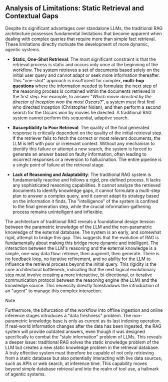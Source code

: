 ## Analysis of Limitations: Static Retrieval and Contextual Gaps

Despite its significant advantages over standalone LLMs, the traditional RAG architecture possesses fundamental limitations that become apparent when dealing with complex queries that require more than simple fact retrieval. These limitations directly motivate the development of more dynamic, agentic systems.

- **Static, One-Shot Retrieval**: The most significant constraint is that the retrieval process is static and occurs only once at the beginning of the workflow. The system retrieves a set of documents based solely on the initial user query and cannot adapt or seek more information thereafter. This "one-shot" approach is insufficient for complex, **multi-hop questions** where the information needed to formulate the next step of the reasoning process is contained within the documents retrieved in the first step. For example, to answer "*Which movie directed by the director of Inception won the most Oscars?*", a system must first find who directed Inception (Christopher Nolan), and then perform a second search for the Oscars won by movies he directed. A traditional RAG system cannot perform this sequential, adaptive search.

- **Susceptibility to Poor Retrieval**: The quality of the final generated response is critically dependent on the quality of the initial retrieval step. If the retriever fails to fetch the correct or most relevant documents, the LLM is left with poor or irrelevant context. Without any mechanism to identify this failure or attempt a new search, the system is forced to generate an answer based on faulty information, often leading to incorrect responses or a reversion to hallucination. The entire pipeline is a single point of failure at the retrieval stage.

- **Lack of Reasoning and Adaptability**: The traditional RAG system is fundamentally reactive and follows a rigid, pre-defined process. It lacks any sophisticated reasoning capabilities. It cannot analyze the retrieved documents to identify knowledge gaps, it cannot formulate a multi-step plan to answer a complex query, and it cannot adapt its strategy based on the information it finds. The "intelligence" of the system is confined to the final generation step, while the crucial information-gathering process remains unintelligent and inflexible.   

The architecture of traditional RAG reveals a foundational design tension between the parametric knowledge of the LLM and the non-parametric knowledge of the external database. The system is an early, and somewhat rigid, attempt to bridge this gap. This suggests that the evolution of RAG is fundamentally about making this bridge more dynamic and intelligent. The interaction between the LLM's reasoning and the external knowledge is a simple, one-way data flow: retrieve, then augment, then generate. There is no feedback loop, no iterative refinement, and no ability for the LLM to influence the retrieval process beyond the initial query. This rigidity is the core architectural bottleneck, indicating that the next logical evolutionary step must involve creating a more interactive, bi-directional, or iterative communication protocol between the reasoning engine (the LLM) and the knowledge source. This necessity directly foreshadows the introduction of an "agent" to manage this complex interaction.   

> [!NOTE]
> Furthermore, the bifurcation of the workflow into offline ingestion and online inference stages introduces a "data freshness" problem. The non-parametric knowledge base is only as current as its last indexing operation. If real-world information changes after the data has been ingested, the RAG system will provide outdated answers, even though it was designed specifically to combat the "stale information" problem of LLMs. This reveals a deeper issue: traditional RAG solves the static knowledge problem of the LLM but creates a new static knowledge problem in the retrieval database. A truly effective system must therefore be capable of not only retrieving from a static database but also potentially interacting with live data sources, such as APIs or web search, at inference time. This capability moves beyond simple database retrieval and into the realm of tool use, a hallmark of agentic systems.
